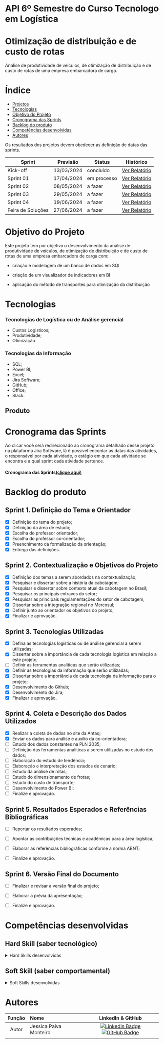 # API 6º Semestre do Curso Tecnologo em Logística

# Otimização de distribuição e de custo de rotas
Análise de produtividade de veículos, de otimização de distribuição e de custo de rotas de uma empresa embarcadora de carga.

# Índice

* [Projetos](#projetos)
* [Tecnologias](#tecnologias)
* [Objetivo do Projeto](#objetivo-do-projeto)
* [Cronograma das Sprints](#Cronograma-das-Sprints)
* [Backlog do produto](#Backlog-do-produto)
* [Competências desenvolvidas](#competências-desenvolvidas)
* [Autores](#autores)



Os resultados dos projetos devem obedecer as definição de datas das sprints.

Sprint | Previsão | Status| Histórico|
|------|--------|------|--------|
|Kick-off | 13/03/2024 | concluido| [Ver Relatório](https://github.com/JessicaPMonteiro/Logistica_2023/files/12730723/Formalizacao_orientacao_tg.-.Jessica.Monteiro.pdf) |
|Sprint 01 | 17/04/2024 | em processo| [Ver Relatório](https://github.com/JessicaPMonteiro/Logistica_2023/files/12730723/Formalizacao_orientacao_tg.-.Jessica.Monteiro.pdf) | 
|Sprint 02 | 08/05/2024 | a fazer| [Ver Relatório](https://github.com/JessicaPMonteiro/Logistica_2023/files/12730794/Sprint.2.docx) | 
|Sprint 03 | 29/05/2024 | a fazer |[Ver Relatório](https://github.com/JessicaPMonteiro/Logistica_2023/files/12730811/Sprint.3.docx) | 
|Sprint 04 | 19/06/2024 | a fazer |[Ver Relatório](https://fatecsjc-prd.azurewebsites.net/downloads/estagio/modelo_relatorio_estagio_gpi.docx) | 
|Feira de Soluções|27/06/2024 | a fazer |[Ver Relatório](https://fatecsjc-prd.azurewebsites.net/downloads/estagio/modelo_relatorio_estagio_gpi.docx) | 





# Objetivo do Projeto
Este projeto tem por objetivo o desenvolvimento da análise de produtividade de veículos, de otimização de distribuição e de custo de rotas de uma empresa embarcadora de carga com:


* criação e modelagem de um banco de dados em SQL

* criação de um visualizador de indicadores em BI

* aplicação do método de transportes para otimização da distribuição




# Tecnologias
### Tecnologias de Logística ou de Análise gerencial
* Custos Logisticos;
* Produtividade;
* Otimização.


### Tecnologias da Informação
* SQL;
* Power BI;
* Excel;
* Jira Software;
* GitHub;
* Office;
* Slack.

## Produto


# Cronograma das Sprints

Ao clicar você será redirecionado ao cronograma detalhado desse projeto na plataforma Jira Software, lá é possivel encontar as datas das atividades, o responsável por cada atividade, o estágio em que cada atividade se encontra e a qual sprint cada atividade pertence.

#### Cronograma das Sprints[(clique aqui)](https://paivamjessic.atlassian.net/jira/software/projects/SCRUM/boards/1/backlog)

# Backlog do produto

## Sprint 1. Definição do Tema e Orientador
- [x] Definição do tema do projeto;
- [x] Definição da área de estudo;
- [x] Escolha do professor orientador;
- [x] Escolha do professor co-orientador;
- [x] Preenchimento da formalização da orientação;
- [x] Entrega das definições.

## Sprint 2. Contextualização e Objetivos do Projeto
- [x] Definição dos temas a serem abordados na contextualização;
- [x] Pesquisar e dissertar sobre a história da cabotagem;
- [x] Pesquisar e dissertar sobre contexto atual da cabotagem no Brasil;
- [x] Pesquisar os principais entraves do setor;
- [x] Pesquisar as principais regulamentações do setor de cabotagem;
- [x] Dissertar sobre a integração regional no Mercosul;
- [x] Definir junto ao orientador os objetivos do projeto;
- [x] Finalizar e aprovação.
      
## Sprint 3. Tecnologias Utilizadas
- [x] Defina as tecnologias logísticas ou de análise gerencial a serem utilizadas;
- [x] Dissertar sobre a importância de cada tecnologia logística em relação a este projeto;
- [ ] Definir as ferramentas analiticas que serão utilizadas;
- [x] Definir as tecnologias da informação que serão utilizadas;
- [x] Dissertar sobre a importância de cada tecnologia da informação para o projeto;
- [x] Desenvolvimento do Github;
- [x] Desenvolvimento do Jira;
- [x] Finalizar e aprovação.
      
## Sprint 4. Coleta e Descrição dos Dados Utilizados
- [x] Realizar a coleta de dados no site da Antaq;
- [x] Enviar os dados para análise e auxilio da co-orientadora;
- [ ] Estudo dos dados constantes na PLN 2035;
- [ ] Definição das ferramentas analiticas a serem utilizadas no estudo dos dados;
- [ ] Elaboração do estudo de tendência;
- [ ] Elaboração e interpretação dos estudos de cenário;
- [ ] Estudo da análise de rotas;
- [ ] Estudo do dimensionamento de frotas;
- [ ] Estudo do custo de transporte;
- [ ] Desenvolvimento do Power BI;
- [ ] Finalize e aprovação.

## Sprint 5. Resultados Esperados e Referências Bibliográficas 
- [ ] Reportar os resultados esperados;
- [ ] Apontar as contribuições técnicas e acadêmicas para a área logística;
- [ ] Elaborar as referências bibliográficas conforme a norma ABNT;
- [ ] Finalize e aprovação.


 ## Sprint 6. Versão Final do Documento
- [ ] Finalizar e revisar a versão final do projeto;
- [ ] Elaborar a prévia da apresentação;
- [ ] Finalize e aprovação.



# Competências desenvolvidas

## Hard Skill (saber tecnológico)
<details>
<summary>Hard Skills desenvolvidas</summary>
  
| Tecnologia/Metodologia | Classificação |
| ---------------------- | ------------- |
| GitHub | ★ ★ ★ ★ ★ ★ ★ ☆ ☆ ☆ |
| Gestão de Projetos | ★ ★ ★ ★ ★ ★ ☆ ☆ ☆ ☆ |
| Power BI | ★ ★ ★ ★ ★ ★ ★ ☆ ☆ ☆ |
| Jira | ★ ★ ★ ★ ★ ★ ★ ☆ ☆ ☆ |

 
</details>

## Soft Skill (saber comportamental)
<details>
<summary>Soft Skills desenvolvidas</summary>

| Habilidades | Classificação |
| ---------------------- | ------------- |
| Proatividade| ★ ★ ★ ★ ★ ★ ☆ ☆ ☆ ☆ |
| Pensamento Crítico | ★ ★ ★ ★ ★ ★ ★ ☆ ☆ ☆ |
| Gerenciamento de Tempo | ★ ★ ★ ★ ★ ★ ★ ☆ ☆ ☆ |
| Adaptabilidade | ★ ★ ★ ★ ★ ★ ★ ☆ ☆ ☆ |
| Resiliência | ★ ★ ★ ★ ★ ★ ★ ☆ ☆ ☆ |

</details>

# Autores
|    Função     | Nome                                  |                                                                                                                                                      LinkedIn & GitHub                                                                                                                                                      |
| :-----------: | :------------------------------------ | :-------------------------------------------------------------------------------------------------------------------------------------------------------------------------------------------------------------------------------------------------------------------------------------------------------------------------: |
| Autor |   Jessica Paiva Monteiro         |     [![Linkedin Badge](https://img.shields.io/badge/Linkedin-blue?style=flat-square&logo=Linkedin&logoColor=white)](https://www.linkedin.com/in/jessica-paiva-monteiro-a8925416a/) [![GitHub Badge](https://img.shields.io/badge/GitHub-111217?style=flat-square&logo=github&logoColor=white)](https://github.com/JessicaPMonteiro)              |
    |
